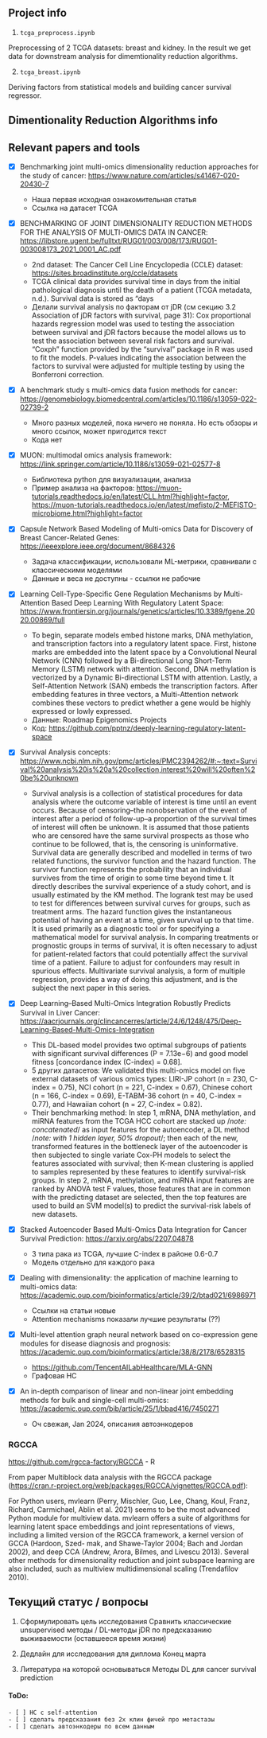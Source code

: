 ## Project info
1. `tcga_preprocess.ipynb`

Preprocessing of 2 TCGA datasets: breast and kidney. In the result we get data for downstream analysis for dimemtionality reduction algorithms.

2. `tcga_breast.ipynb`

Deriving factors from statistical models and building cancer survival regressor.



## Dimentionality Reduction Algorithms info

## Relevant papers and tools

- [x] Benchmarking joint multi-omics dimensionality reduction approaches for the study of cancer: https://www.nature.com/articles/s41467-020-20430-7
    - Наша первая исходная ознакомительная статья
    - Ссылка на датасет TCGA

- [x] BENCHMARKING OF JOINT DIMENSIONALITY REDUCTION METHODS FOR THE ANALYSIS OF MULTI-OMICS DATA IN CANCER: https://libstore.ugent.be/fulltxt/RUG01/003/008/173/RUG01-003008173_2021_0001_AC.pdf
    - 2nd dataset: The Cancer Cell Line Encyclopedia (CCLE) dataset: https://sites.broadinstitute.org/ccle/datasets
    - TCGA clinical data provides survival time in days from the initial pathological diagnosis until the death of a patient (TCGA metadata, n.d.). Survival data is stored as “days
    - Делали survival analysis по факторам от jDR (см секцию 3.2 Association of jDR factors with survival, page 31):
    Cox proportional hazards regression model was used to testing the association between survival and jDR factors because the model allows us to test the association between several risk factors and survival. “Coxph” function provided by the “survival” package in R was used to fit the models. P-values indicating the association between the factors to survival were adjusted for multiple testing by using the Bonferroni correction.

- [x] A benchmark study s multi-omics data fusion methods for cancer: https://genomebiology.biomedcentral.com/articles/10.1186/s13059-022-02739-2
    - Много разных моделей, пока ничего не поняла. Но есть обзоры и много ссылок, может пригодится текст
    - Кода нет

- [x] MUON: multimodal omics analysis framework: https://link.springer.com/article/10.1186/s13059-021-02577-8
    - Библиотека python для визуализации, анализа
    - Пример анализа на факторов: https://muon-tutorials.readthedocs.io/en/latest/CLL.html?highlight=factor, https://muon-tutorials.readthedocs.io/en/latest/mefisto/2-MEFISTO-microbiome.html?highlight=factor

- [x] Capsule Network Based Modeling of Multi-omics Data for Discovery of Breast Cancer-Related Genes: https://ieeexplore.ieee.org/document/8684326
    - Задача классификации, использовали ML-метрики, сравнивали с классическими моделями
    - Данные и веса не доступны - ссылки не рабочие

- [x] Learning Cell-Type-Specific Gene Regulation Mechanisms by Multi-Attention Based Deep Learning With Regulatory Latent Space: https://www.frontiersin.org/journals/genetics/articles/10.3389/fgene.2020.00869/full
    - To begin, separate models embed histone marks, DNA methylation, and transcription factors into a regulatory latent space. First, histone marks are embedded into the latent space by a Convolutional Neural Network (CNN) followed by a Bi-directional Long Short-Term Memory (LSTM) network with attention. Second, DNA methylation is vectorized by a Dynamic Bi-directional LSTM with attention. Lastly, a Self-Attention Network (SAN) embeds the transcription factors. After embedding features in three vectors, a Multi-Attention network combines these vectors to predict whether a gene would be highly expressed or lowly expressed.
    - Данные: Roadmap Epigenomics Projects
    - Код: https://github.com/pptnz/deeply-learning-regulatory-latent-space

- [x] Survival Analysis concepts: https://www.ncbi.nlm.nih.gov/pmc/articles/PMC2394262/#:~:text=Survival%20analysis%20is%20a%20collection,interest%20will%20often%20be%20unknown
    - Survival analysis is a collection of statistical procedures for data analysis where the outcome variable of interest is time until an event occurs. Because of censoring–the nonobservation of the event of interest after a period of follow-up–a proportion of the survival times of interest will often be unknown. It is assumed that those patients who are censored have the same survival prospects as those who continue to be followed, that is, the censoring is uninformative. Survival data are generally described and modelled in terms of two related functions, the survivor function and the hazard function. The survivor function represents the probability that an individual survives from the time of origin to some time beyond time t. It directly describes the survival experience of a study cohort, and is usually estimated by the KM method. The logrank test may be used to test for differences between survival curves for groups, such as treatment arms. The hazard function gives the instantaneous potential of having an event at a time, given survival up to that time. It is used primarily as a diagnostic tool or for specifying a mathematical model for survival analysis. In comparing treatments or prognostic groups in terms of survival, it is often necessary to adjust for patient-related factors that could potentially affect the survival time of a patient. Failure to adjust for confounders may result in spurious effects. Multivariate survival analysis, a form of multiple regression, provides a way of doing this adjustment, and is the subject the next paper in this series.

- [x] Deep Learning–Based Multi-Omics Integration Robustly Predicts Survival in Liver Cancer: https://aacrjournals.org/clincancerres/article/24/6/1248/475/Deep-Learning-Based-Multi-Omics-Integration
    - This DL-based model provides two optimal subgroups of patients with significant survival differences (P = 7.13e−6) and good model fitness [concordance index (C-index) = 0.68].
    - 5 других датасетов: We validated this multi-omics model on five external datasets of various omics types: LIRI-JP cohort (n = 230, C-index = 0.75), NCI cohort (n = 221, C-index = 0.67), Chinese cohort (n = 166, C-index = 0.69), E-TABM-36 cohort (n = 40, C-index = 0.77), and Hawaiian cohort (n = 27, C-index = 0.82).
    - Their benchmarking method: 
    In step 1, mRNA, DNA methylation, and miRNA features from the TCGA HCC cohort are stacked up /_note: concatenated_/ as input features for the autoencoder, a DL method  /_note: with 1 hidden layer, 50% dropout_/; then each of the new, transformed features in the bottleneck layer of the autoencoder is then subjected to single variate Cox-PH models to select the features associated with survival; then K-mean clustering is applied to samples represented by these features to identify survival-risk groups. In step 2, mRNA, methylation, and miRNA input features are ranked by ANOVA test F values, those features that are in common with the predicting dataset are selected, then the top features are used to build an SVM model(s) to predict the survival-risk labels of new datasets.

- [x] Stacked Autoencoder Based Multi-Omics Data Integration for Cancer Survival Prediction: https://arxiv.org/abs/2207.04878
    - 3 типа рака из TCGA, лучшие С-index в районе 0.6-0.7
    - Модель отдельно для каждого рака

- [x] Dealing with dimensionality: the application of machine learning to multi-omics data: https://academic.oup.com/bioinformatics/article/39/2/btad021/6986971
    - Ссылки на статьи новые
    - Attention mechanisms показали лучшие результаты (??)

 - [x] Multi-level attention graph neural network based on co-expression gene modules for disease diagnosis and prognosis: https://academic.oup.com/bioinformatics/article/38/8/2178/6528315
    - https://github.com/TencentAILabHealthcare/MLA-GNN
    - Графовая НС
    
- [x] An in-depth comparison of linear and non-linear joint embedding methods for bulk and single-cell multi-omics:
 https://academic.oup.com/bib/article/25/1/bbad416/7450271 
    - Оч свежая, Jan 2024, описания автоэнкодеров

### RGCCA
https://github.com/rgcca-factory/RGCCA - R

From paper Multiblock data analysis with the RGCCA package (https://cran.r-project.org/web/packages/RGCCA/vignettes/RGCCA.pdf):

For Python users, mvlearn (Perry, Mischler, Guo, Lee, Chang, Koul, Franz, Richard, Carmichael, Ablin et al. 2021) seems to be the most advanced Python module for multiview data. 
mvlearn offers a suite of algorithms for learning latent space embeddings and joint representations of views, 
including a limited version of the RGCCA framework, a kernel version of GCCA (Hardoon, Szed- mak, and Shawe-Taylor 2004; Bach and Jordan 2002), 
and deep CCA (Andrew, Arora, Bilmes, and Livescu 2013). Several other methods for dimensionality reduction and joint subspace learning are also included, 
such as multiview multidimensional scaling (Trendafilov 2010).


## Текущий статус / вопросы

1. Сформулировать цель исследования
Сравнить классические unsupervised методы / DL-методы jDR по предсказанию выживаемости (оставшееся время жизни)

2. Дедлайн для исследования для диплома
Конец марта

3. Литература на которой основываться
Методы DL для cancer survival prediction

#### ToDo:
    - [ ] НС с self-attention
    - [ ] сделать предсказания без 2х клин фичей про метастазы
    - [ ] сделать автоэнкодеры по всем данным
